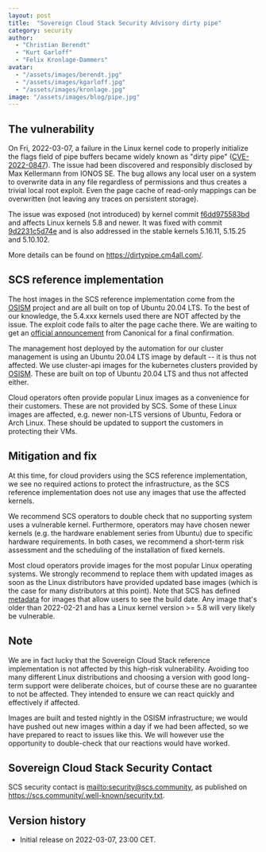 ```yaml
---
layout: post
title:  "Sovereign Cloud Stack Security Advisory dirty pipe"
category: security
author:
  - "Christian Berendt"
  - "Kurt Garloff"
  - "Felix Kronlage-Dammers"
avatar:
  - "/assets/images/berendt.jpg"
  - "/assets/images/kgarloff.jpg"
  - "/assets/images/kronlage.jpg"
image: "/assets/images/blog/pipe.jpg"
---
```


## The vulnerability

On Fri, 2022-03-07, a failure in the Linux kernel code to properly initialize
the flags field of pipe buffers became widely known as "dirty pipe" 
([CVE-2022-0847](https://seclists.org/oss-sec/2022/q1/170)).
The issue had been discovered and responsibly disclosed by Max Kellermann
from IONOS SE.
The bug allows any local user on a system to overwrite data in any file
regardless of permissions and thus creates a trivial local root exploit.
Even the page cache of read-only mappings can be overwritten (not leaving
any traces on persistent storage).

The issue was exposed (not introduced) by kernel commit 
[f6dd975583bd](https://git.kernel.org/pub/scm/linux/kernel/git/torvalds/linux.git/commit/?id=f6dd975583bd8ce088400648fd9819e4691c8958)
and affects Linux kernels 5.8 and newer. It was fixed with commit
[9d2231c5d74e](https://git.kernel.org/pub/scm/linux/kernel/git/torvalds/linux.git/commit/?id=9d2231c5d74e13b2a0546fee6737ee4446017903)
and is also addressed in the stable kernels 5.16.11, 
5.15.25 and 5.10.102.

More details can be found on <https://dirtypipe.cm4all.com/>.

## SCS reference implementation

The host images in the SCS reference implementation come from the 
[OSISM](https://osism.tech) project and are all built on top of 
Ubuntu 20.04 LTS. To the best of our knowledge, the 5.4.xxx kernels
used there are NOT affected by the issue. The exploit code fails to
alter the page cache there. We are waiting
to get an [official announcement](https://ubuntu.com/security/CVE-2022-0847)
from Canonical for a final confirmation.

The management host deployed by the automation for our cluster management is
using an Ubuntu 20.04 LTS image by default -- it is thus not affected.
We use cluster-api images for the kubernetes clusters provided by
[OSISM](https://minio.services.osism.tech/openstack-k8s-capi-images). These
are built on top of Ubuntu 20.04 LTS and thus not affected either.

Cloud operators often provide popular Linux images as a convenience
for their customers. These are not provided by SCS.
Some of these Linux images are affected, e.g. newer non-LTS versions of Ubuntu,
Fedora or Arch Linux. These should be updated to support the customers
in protecting their VMs.

## Mitigation and fix

At this time, for cloud providers using the SCS reference implementation,
we see no required actions to protect the infrastructure, as the SCS reference
implementation does not use any images that use the affected kernels.

We recommend SCS operators to double check that no supporting system uses
a vulnerable kernel. Furthermore, operators may have chosen newer kernels
(e.g. the hardware enablement series from Ubuntu) due to specific hardware
requirements. In both cases, we recommend a short-term risk assessment and
the scheduling of the installation of fixed kernels.

Most cloud operators provide images for the most popular Linux operating
systems. We strongly recommend to replace them with updated images as soon
as the Linux distributors have provided updated base images (which is
the case for many distributors at this point).
Note that SCS has defined [metadata](https://github.com/SovereignCloudStack/Docs/blob/main/Design-Docs/Image-Properties-Spec.md)
for images that allow users to see the build date. Any image that's older than
2022-02-21 and has a Linux kernel version >= 5.8 will very likely
be vulnerable.

## Note

We are in fact lucky that the Sovereign Cloud Stack reference implementation
is not affected by this high-risk vulnerability. Avoiding too many different
Linux distributions and choosing a version with good long-term support were
deliberate choices, but of course these are no guarantee to not be affected.
They intended to ensure we can react quickly and effectively if affected.

Images are built and tested nightly in the OSISM infrastructure; we would have
pushed out new images within a day if we had been affected, so we have prepared
to react to issues like this. We will however use the opportunity to double-check
that our reactions would have worked.

## Sovereign Cloud Stack Security Contact

SCS security contact is <mailto:security@scs.community>, as published on
<https://scs.community/.well-known/security.txt>.

## Version history

* Initial release on 2022-03-07, 23:00 CET.
